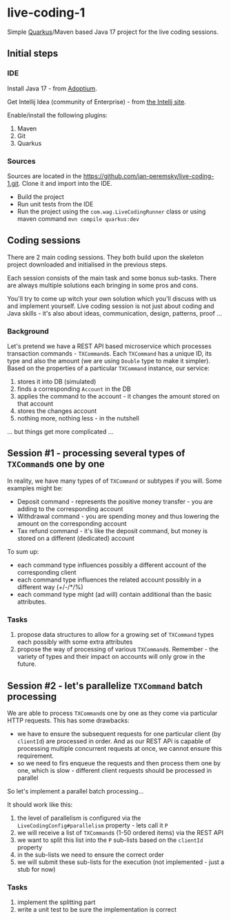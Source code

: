 # live-coding-1

Simple [Quarkus](Quarkus.md)/Maven based Java 17 project for the live coding sessions.

## Initial steps

### IDE

Install Java 17 - from [Adoptium](https://adoptium.net/).

Get Intellij Idea (community of Enterprise) - from [the Intellj site](https://www.jetbrains.com/idea/download/#section=windows).

Enable/install the following plugins:

1. Maven
2. Git
3. Quarkus

### Sources

Sources are located in the https://github.com/jan-peremsky/live-coding-1.git. Clone it and import into the IDE.

- Build the project
- Run unit tests from the IDE
- Run the project using the `com.wag.LiveCodingRunner` class or using maven command `mvn compile quarkus:dev`

## Coding sessions

There are 2 main coding sessions. They both build upon the skeleton project downloaded and initialised in the previous steps.

Each session consists of the main task and some bonus sub-tasks. There are always multiple solutions each bringing in some pros and cons.

You'll try to come up witch your own solution which you'll discuss with us and implement yourself.
Live coding session is not just about coding and Java skills - it's also about ideas, communication, design, patterns, proof ...

### Background

Let's pretend we have a REST API based microservice which processes transaction commands - `TXCommand`s.
Each `TXCommand` has a unique ID, its type and also the amount (we are using `Double` type to make it simpler).
Based on the properties of a particular `TXCommand` instance, our service:

1. stores it into DB (simulated)
2. finds a corresponding `Account` in the DB
3. applies the command to the account - it changes the amount stored on that account
4. stores the changes account
5. nothing more, nothing less - in the nutshell

... but things get more complicated ...

## Session #1 - processing several types of `TXCommand`s one by one

In reality, we have many types of of `TXCommand` or subtypes if you will.
Some examples might be:

- Deposit command - represents the positive money transfer - you are adding to the corresponding account
- Withdrawal command - you are spending money and thus lowering the amount on the corresponding account
- Tax refund command - it's like the deposit command, but money is stored on a different (dedicated) account

To sum up:

- each command type influences possibly a different account of the corresponding client
- each command type influences the related account possibly in a different way (+/-/*/%)
- each command type might (ad will) contain additional than the basic attributes.

### Tasks

1. propose data structures to allow for a growing set of `TXCommand` types each possibly with some extra attributes
2. propose the way of processing of various `TXCommand`s. Remember - the variety of types and their impact on accounts will only grow in the future.

## Session #2 - let's parallelize `TXCommand` batch processing

We are able to process `TXCommand`s one by one as they come via particular HTTP requests. This has some drawbacks:

- we have to ensure the subsequent requests for one particular client (by `clientId`) are processed in order. And as our REST APi is capable of processing multiple concurrent requests at once, we cannot ensure this requirement.
- so we need to firs enqueue the requests and then process them one by one, which is slow - different client requests should be processed in parallel

So let's implement a parallel batch processing...

It should work like this:

1. the level of parallelism is configured via the `LiveCodingConfig#parallelism` property - lets call it `P`
2. we will receive a list of `TXCommand`s (1-50 ordered items) via the REST API
3. we want to split this list into the `P` sub-lists based on the `clientId` property
4. in the sub-lists we need to ensure the correct order
5. we will submit these sub-lists for the execution (not implemented - just a stub for now)

### Tasks

1. implement the splitting part
2. write a unit test to be sure the implementation is correct


